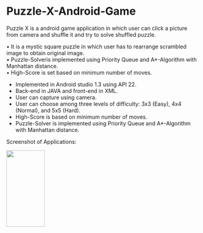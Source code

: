 # Puzzle-X-Android-Game

Puzzle X is a android game application in which user can click a picture from camera and shuffle it and try to solve shuffled puzzle.

  • It is a mystic square puzzle in which user has to rearrange scrambled image to
    obtain original image.<br>
  • Puzzle-Solveris implemented using Priority Queue and A*-Algorithm with
    Manhattan distance.<br>
  • High-Score is set based on minimum number of moves.
<br>
<ul>
<li>Implemented in Android studio 1.3 using API 22. </li>
<li>Back-end in JAVA and front-end in XML.</li>
<li> User can capture using camera.</li>
<li> User can choose among three levels of difficulty: 3x3 (Easy), 4x4
(Normal), and 5x5 (Hard).</li>
<li> High-Score is based on minimum number of moves.</li>
<li> Puzzle-Solver is implemented using Priority Queue and A*-Algorithm with
Manhattan distance.</li>
</ul>

Screenshot of Applications:
<p>
  <img src="https://github.com/akgarhwal/Puzzle-X-Android-Game/blob/master/app/src/main/res/drawable/app-gif.gif" style="width:100px;height:200px;"></img>   
</p>
